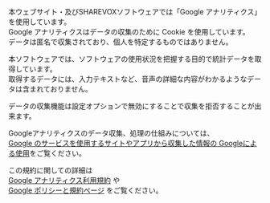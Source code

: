 本ウェブサイト・及びSHAREVOXソフトウェアでは「Google アナリティクス」を使用しています。  
Google アナリティクスはデータの収集のために Cookie を使用しています。  
データは匿名で収集されており、個人を特定するものではありません。  

本ソフトウェアでは、ソフトウェアの使用状況を把握する目的で統計データを取得しています。  
取得するデータには、入力テキストなど、音声の詳細な内容がわかるようなデータは含まれておりません。  

データの収集機能は設定オプションで無効にすることで収集を拒否することが出来ます。  

Googleアナリティクスのデータ収集、処理の仕組みについては、  
[Google のサービスを使用するサイトやアプリから収集した情報の Googleによる使用](https://policies.google.com/technologies/partner-sites?hl=ja)をご覧ください。  

この規約に関しての詳細は  
[Google アナリティクス利用規約](https://marketingplatform.google.com/about/analytics/terms/jp/) や  
[Google ポリシーと規約ページ](https://policies.google.com/technologies/ads?hl=ja) をご覧ください。  
